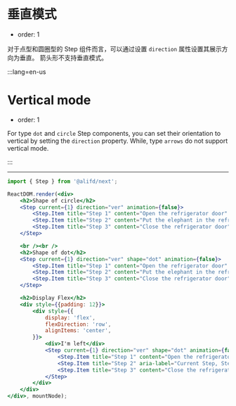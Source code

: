 # 垂直模式

- order: 1

对于点型和圆圈型的 Step 组件而言，可以通过设置 `direction` 属性设置其展示方向为垂直。
箭头形不支持垂直模式。

:::lang=en-us

# Vertical mode

- order: 1

For type `dot` and `circle` Step components, you can set their orientation to vertical by setting the `direction` property.
While, type `arrows` do not support vertical mode.

:::

---

````jsx
import { Step } from '@alifd/next';

ReactDOM.render(<div>
    <h2>Shape of circle</h2>
    <Step current={1} direction="ver" animation={false}>
        <Step.Item title="Step 1" content="Open the refrigerator door" />
        <Step.Item title="Step 2" content="Put the elephant in the refrigerator" />
        <Step.Item title="Step 3" content="Close the refrigerator door" />
    </Step>

    <br /><br />
    <h2>Shape of dot</h2>
    <Step current={1} direction="ver" shape="dot" animation={false}>
        <Step.Item title="Step 1" content="Open the refrigerator door" />
        <Step.Item title="Step 2" content="Put the elephant in the refrigerator" />
        <Step.Item title="Step 3" content="Close the refrigerator door" />
    </Step>

    <h2>Display Flex</h2>
    <div style={{padding: 12}}>
        <div style={{
            display: 'flex',
            flexDirection: 'row',
            alignItems: 'center',
        }}>
            <div>I'm left</div>
            <Step current={1} direction="ver" shape="dot" animation={false}>
                <Step.Item title="Step 1" content="Open the refrigerator door" />
                <Step.Item title="Step 2" aria-label="Current Step, Step 2, Put the elephant in the refrigerator" content="Put the elephant in the refrigerator" />
                <Step.Item title="Step 3" content="Close the refrigerator door" />
            </Step>
        </div>
    </div>
</div>, mountNode);
````
